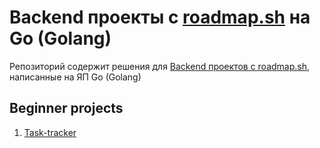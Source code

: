 # Backend проекты с [roadmap.sh](https://roadmap.sh) на Go (Golang)

Репозиторий содержит решения для [Backend проектов с roadmap.sh](https://roadmap.sh/backend/projects), написанные на ЯП Go (Golang)

## Beginner projects

1. [Task-tracker](https://roadmap.sh/projects/task-tracker)
